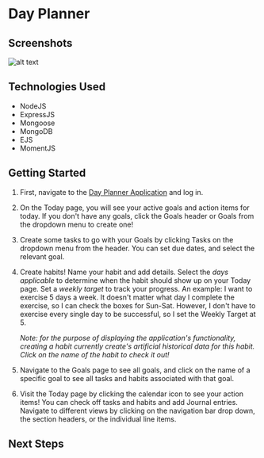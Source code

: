 # Day Planner

## Screenshots

![alt text](url)

## Technologies Used
- NodeJS
- ExpressJS
- Mongoose
- MongoDB
- EJS
- MomentJS

## Getting Started
1. First, navigate to the [Day Planner Application](https://day-planner-sb.herokuapp.com/today) and log in. 

2. On the Today page, you will see your active goals and action items for today. If you don't have any goals, click the Goals header or Goals from the dropdown menu to create one!

3. Create some tasks to go with your Goals by clicking Tasks on the dropdown menu from the header. You can set due dates, and select the relevant goal. 

4. Create habits! Name your habit and add details. Select the _days applicable_ to determine when the habit should show up on your Today page. Set a _weekly target_ to track your progress. An example: I want to exercise 5 days a week. It doesn't matter what day I complete the exercise, so I can check the boxes for Sun-Sat. However, I don't have to exercise every single day to be successful, so I set the Weekly Target at 5. 

   _Note: for the purpose of displaying the application's functionality, creating a habit currently create's artificial historical data for this habit. Click on the name of the habit to check it out!_

5. Navigate to the Goals page to see all goals, and click on the name of a specific goal to see all tasks and habits associated with that goal. 

6. Visit the Today page by clicking the calendar icon to see your action items! You can check off tasks and habits and add Journal entries. Navigate to different views by clicking on the navigation bar drop down, the section headers, or the individual line items. 


## Next Steps
